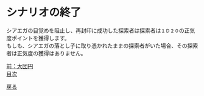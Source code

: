 # シナリオの終了  

シアエガの目覚めを阻止し、再封印に成功した探索者は探索者は`１Ｄ２０`の正気度ポイントを獲得します。  
もしも、シアエガの落とし子に取り憑かれたままの探索者がいた場合、その探索者は正気度の獲得はありません。  

[前：大団円](044_大団円.md)  
[目次](004_シナリオ目次.md)  

<a href="javascript:history.back()">戻る</a>  
